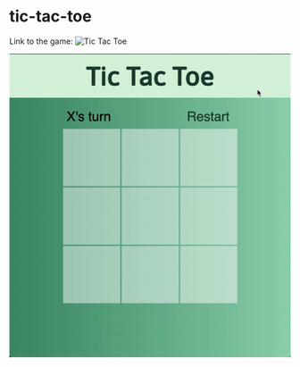 # tic-tac-toe

Link to the game: ![Tic Tac Toe](https://tansonlee.github.io/tic-tac-toe/)

![](gif/tic-tac-toe.gif)
